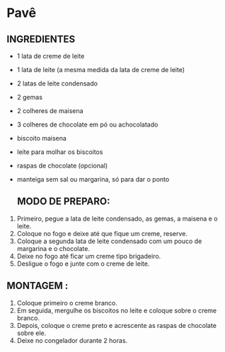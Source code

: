 # 							Pavê 

##     

## INGREDIENTES

- 1 lata de creme de leite

- 1 lata de leite (a mesma medida da lata de creme de leite)

- 2 latas de leite condensado

- 2 gemas

- 2 colheres de maisena

- 3 colheres de chocolate em pó ou achocolatado

- biscoito maisena

- leite para molhar os biscoitos

- raspas de chocolate (opcional)

- manteiga sem sal ou margarina, só para dar o ponto

  

  

  ## MODO DE PREPARO:

1. Primeiro, pegue a lata de leite condensado, as gemas, a maisena e o leite.
2. Coloque no fogo e deixe até que fique um creme, reserve.
3. Coloque a segunda lata de leite condensado com um pouco de margarina e o chocolate.
4. Deixe no fogo até ficar um creme tipo brigadeiro.
5. Desligue o fogo e junte com o creme de leite.

##    



##  MONTAGEM :

1. Coloque primeiro o creme branco.
2. Em seguida, mergulhe os biscoitos no leite e coloque sobre o creme branco.
3. Depois, coloque o creme preto e acrescente as raspas de chocolate sobre ele.
4. Deixe no congelador durante 2 horas.